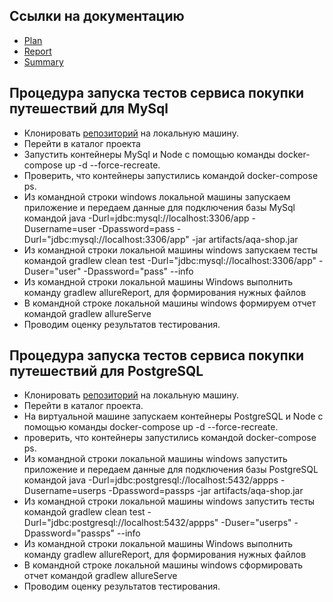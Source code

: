 ## Ссылки на документацию

* [Plan](https://github.com/Chikhareva/Diplom2/blob/master/DiplomDocs/Plan.md)
* [Report](https://github.com/Chikhareva/Diplom2/blob/master/DiplomDocs/Report.md)
* [Summary](https://github.com/Chikhareva/Diplom2/blob/master/DiplomDocs/Summary.md)

## Процедура запуска тестов сервиса покупки путешествий для MySql

* Клонировать [репозиторий](https://github.com/Chikhareva/Diplom2) на локальную машину.
* Перейти в каталог проекта
* Запустить контейнеры MySql и Node c помощью команды docker-compose up -d --force-recreate.
* Проверить, что контейнеры запустились командой docker-compose ps.
* Из командной строки windows локальной машины запускаем приложение и передаем данные для подключения базы MySql командой java -Durl=jdbc:mysql://localhost:3306/app -Dusername=user -Dpassword=pass -Durl="jdbc:mysql://localhost:3306/app" -jar artifacts/aqa-shop.jar
* Из командной строки локальной машины windows запускаем тесты командой gradlew clean test -Durl="jdbc:mysql://localhost:3306/app" -Duser="user" -Dpassword="pass" --info
* Из командной строки локальной машины Windows выполнить команду gradlew allureReport, для формирования нужных файлов
* В командной строке локальной машины windows формируем отчет командой gradlew allureServe
* Проводим оценку результатов тестирования.

## Процедура запуска тестов сервиса покупки путешествий для PostgreSQL

* Клонировать [репозиторий](https://github.com/Chikhareva/Diplom2) на локальную машину.
* Перейти в каталог проекта. 
* На виртуальной машине запускаем контейнеры PostgreSQL и Node c помощью команды docker-compose up -d --force-recreate.
* проверить, что контейнеры запустились командой docker-compose ps.
* Из командной строки локальной машины windows запустить приложение и передаем данные для подключения базы PostgreSQL командой java -Durl=jdbc:postgresql://localhost:5432/appps -Dusername=userps -Dpassword=passps -jar artifacts/aqa-shop.jar
* Из командной строки локальной машины windows запустить тесты командой gradlew clean test -Durl="jdbc:postgresql://localhost:5432/appps" -Duser="userps" -Dpassword="passps" --info
* Из командной строки локальной машины Windows выполнить команду gradlew allureReport, для формирования нужных файлов
* В командной строке локальной машины windows сформировать отчет командой gradlew allureServe
* Проводим оценку результатов тестирования.
